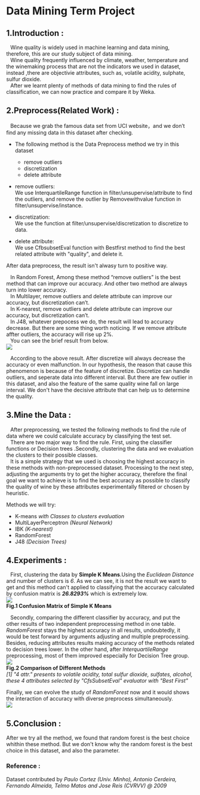 # Data Mining Term Project

## 1.**Introduction** :
&ensp; Wine quality is widely used in machine learning and data mining, therefore, this are our study subject of data mining.  
&ensp; Wine quality frequently influenced by climate, weather, temperature and the winemaking process that are not the indicators we used in dataset, instead ,there are objectivie attributes, such as, volatile acidity, sulphate, sulfur dioxide.  
&ensp; After we learnt plenty of methods of data mining to find the rules of classification, we can now practice and compare it by Weka.

## 2.**Preprocess(Related Work)** :
&ensp; Because we grab the famous data set from UCI website，and we don’t find any missing data in this dataset after checking.
* The following method is the Data Preprocess method we try in this dataset
  * remove outliers
  * discretization
  * delete attribute</br>  


* remove outliers:</br>
We use InterquartileRange function in filter/unsupervise/attribute to find the  outliers, and remove the outlier by Removewithvalue function in filter/unsupervise/instance.</br>

* discretization:</br>
We use the function at filter/unsupervise/discretization to discretize to data.

* delete attribute:</br>
We use CfbsubsetEval function with Bestfirst method to find the best related attribute with "quality", and delete it.</br>

After data preprocess, the result isn't alwasy turn to positive way.

&ensp; In Random Forest, Among these method “remove outliers” is the best method that can improve our accuracy. And other two method are always turn into lower accuracy.</br>
&ensp; In Multilayer, remove outliers and delete attribute can improve our accuracy, but discretization can’t.</br>
&ensp; In K-nearest, remove outliers and delete attribute can improve our accuracy, but discretization can’t.</br>
&ensp; In J48, whatever prepocess we do, the result will lead to accuracy decrease. But there are some thing worth noticing. If we remove attribute affter outliers, the accuracy will rise up 2%.</br>
&ensp; You can see the brief result from below.  
![](https://i.imgur.com/hWc3slN.png)

&ensp; According to the above result. After discretize will always decrease the accuracy or even malfunction. In our hypothesis, the reason that cause this phenomenon is because of the feature of discretize. Discretize can handle outliers, and seperate data into different interval. But there are few outlier in this dataset, and also the feature of the same quality wine fall on large interval. We don't have the decisive attribute that can help us to determine the quality.


## 3.**Mine the Data** :
&ensp; After preprocessing, we tested the following methods to find the rule of data where we could calculate accuracy by classifying the test set.  
&ensp; There are two major way to find the rule. First, using the classifier functions or Decision trees .Secondly, clustering the data and we evaluation the clusters to their possible classes.  
&ensp; It is a simple strategy that we used is choosing the highest accuracy in these methods with non-preprocessed dataset. Processing to the next step, adjusting the arguments try to get the higher accuracy, therefore the final goal we want to achieve is to find the best accuracy as possible to classify the quality of wine by these attributes experimentally filtered or chosen by heuristic.


Methods we will try:
  * K-means *with Classes to clusters evaluation*  
  * MultiLayerPerceptron *(Neural Network)*
  * IBK *(K-nearest)*
  * RandomForest
  * J48 *(Decision Trees)*

## 4.**Experiments** :
&ensp; First, clustering the data by **Simple K Means**.Using the *Euclidean Distance* and number of clusters is *6*. As we can see, it is not the result we want to get and this method can't applied to classifying that the accuracy calculated by confusion matrix is ***26.8293%*** which is extremely low.  
![](https://i.imgur.com/QLxUJzv.png)  
**Fig.1 Confusion Matrix of Simple K Means**

&ensp; Secondly, comparing the different classifier by accuracy, and put the other results of two independent preprocessing method in one table. *RandomForest* stays the highest accuracy in all results, undoubtedly, it would be test forward by arguments adjusting and multiple preprocessing. Besides, reducing attributes results making accuracy of the methods related to decision trees lower. In the other hand, after *InterquartileRange* preprocessing, most of them improved especially for Decision Tree group.  
![](https://i.imgur.com/fJFk55J.png)  
**Fig.2 Comparison of Different Methods**  
*[1] "4 attr." presents to volatile acidity, total sulfur dioxide, sulfates, alcohol, these 4 attributes selected by "CfsSubsetEval" evaluator with "Best First"*

Finally, we can evolve the study of *RandomForest* now and it would shows the interaction of accuracy with diverse preprocess simultaneously.  
![](https://i.imgur.com/gUuc62j.png)  


## 5.**Conclusion** :
After we try all the method,  we found that random forest is the best choice whithin these method. But we don't know why the random forest is the best choice in this dataset, and also the parameter.
### **Reference** :
Dataset contributed by *Paulo Cortez (Univ. Minho), Antonio Cerdeira, Fernando Almeida, Telmo Matos and Jose Reis (CVRVV) @ 2009*
